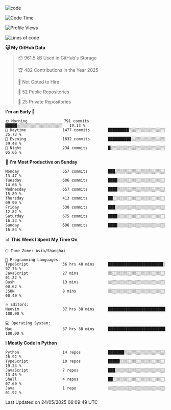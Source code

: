 
<!--
**liuyaanng/liuyaanng** is a ✨ _special_ ✨ repository because its `README.md` (this file) appears on your GitHub profile.

Here are some ideas to get you started:

- 🔭 I’m currently working on ...
- 🌱 I’m currently learning ...
- 👯 I’m looking to collaborate on ...
- 🤔 I’m looking for help with ...
- 💬 Ask me about ...
- 📫 How to reach me: ...
- 😄 Pronouns: ...
- ⚡ Fun fact: ...
-->


![code](https://cdn.jsdelivr.net/gh/liuyaanng/liuyaanng@1.0/code.gif) 

<!--START_SECTION:waka-->
![Code Time](http://img.shields.io/badge/Code%20Time-1%2C505%20hrs%2019%20mins-blue)

![Profile Views](http://img.shields.io/badge/Profile%20Views-0-blue)

![Lines of code](https://img.shields.io/badge/From%20Hello%20World%20I%27ve%20Written-21.1%20million%20lines%20of%20code-blue)

**🐱 My GitHub Data** 

> 📦 961.5 kB Used in GitHub's Storage 
 > 
> 🏆 482 Contributions in the Year 2025
 > 
> 🚫 Not Opted to Hire
 > 
> 📜 52 Public Repositories 
 > 
> 🔑 25 Private Repositories 
 > 
**I'm an Early 🐤** 

```text
🌞 Morning                791 commits         █████░░░░░░░░░░░░░░░░░░░░   19.13 % 
🌆 Daytime                1477 commits        █████████░░░░░░░░░░░░░░░░   35.73 % 
🌃 Evening                1632 commits        ██████████░░░░░░░░░░░░░░░   39.48 % 
🌙 Night                  234 commits         █░░░░░░░░░░░░░░░░░░░░░░░░   05.66 % 
```
📅 **I'm Most Productive on Sunday** 

```text
Monday                   557 commits         ███░░░░░░░░░░░░░░░░░░░░░░   13.47 % 
Tuesday                  606 commits         ████░░░░░░░░░░░░░░░░░░░░░   14.66 % 
Wednesday                657 commits         ████░░░░░░░░░░░░░░░░░░░░░   15.89 % 
Thursday                 413 commits         ██░░░░░░░░░░░░░░░░░░░░░░░   09.99 % 
Friday                   530 commits         ███░░░░░░░░░░░░░░░░░░░░░░   12.82 % 
Saturday                 675 commits         ████░░░░░░░░░░░░░░░░░░░░░   16.33 % 
Sunday                   696 commits         ████░░░░░░░░░░░░░░░░░░░░░   16.84 % 
```


📊 **This Week I Spent My Time On** 

```text
🕑︎ Time Zone: Asia/Shanghai

💬 Programming Languages: 
TypeScript               36 hrs 48 mins      ████████████████████████░   97.76 % 
JavaScript               27 mins             ░░░░░░░░░░░░░░░░░░░░░░░░░   01.22 % 
Bash                     13 mins             ░░░░░░░░░░░░░░░░░░░░░░░░░   00.62 % 
JSON                     8 mins              ░░░░░░░░░░░░░░░░░░░░░░░░░   00.40 % 

🔥 Editors: 
Neovim                   37 hrs 38 mins      █████████████████████████   100.00 % 

💻 Operating System: 
Mac                      37 hrs 38 mins      █████████████████████████   100.00 % 
```

**I Mostly Code in Python** 

```text
Python                   14 repos            ███████░░░░░░░░░░░░░░░░░░   26.92 % 
TypeScript               10 repos            █████░░░░░░░░░░░░░░░░░░░░   19.23 % 
JavaScript               7 repos             ███░░░░░░░░░░░░░░░░░░░░░░   13.46 % 
Shell                    4 repos             ██░░░░░░░░░░░░░░░░░░░░░░░   07.69 % 
Java                     1 repo              ░░░░░░░░░░░░░░░░░░░░░░░░░   01.92 % 
```




 Last Updated on 24/05/2025 06:09:49 UTC
<!--END_SECTION:waka-->
